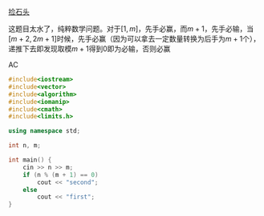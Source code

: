 [捡石头](https://ac.nowcoder.com/acm/problem/14388)

这题目太水了，纯粹数学问题。对于$[1,m]$，先手必赢，而$m+1$，先手必输，当$[m+2,2m+1]$时候，先手必赢（因为可以拿去一定数量转换为后手为$m+1$个），递推下去即发现取模$m+1$得到$0$即为必输，否则必赢

AC
```c++
#include<iostream>
#include<vector>
#include<algorithm>
#include<iomanip>
#include<cmath>
#include<limits.h>

using namespace std;

int n, m;

int main() {
	cin >> n >> m;
	if (n % (m + 1) == 0)
		cout << "second";
	else
		cout << "first";
}
```